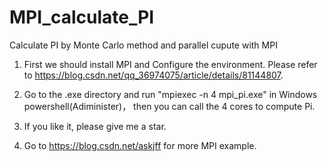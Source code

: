 # MPI_calculate_PI
 Calculate PI by Monte Carlo method and parallel cupute with MPI

1. First we should install MPI and Configure the environment. Please refer to https://blog.csdn.net/qq_36974075/article/details/81144807.

2. Go to the .exe directory and run "mpiexec -n 4 mpi_pi.exe" in Windows powershell(Adiminister)， then you can call the 4 cores to compute Pi.

3. If you like it, please give me a star.

4. Go to https://blog.csdn.net/askjff for more MPI example.
